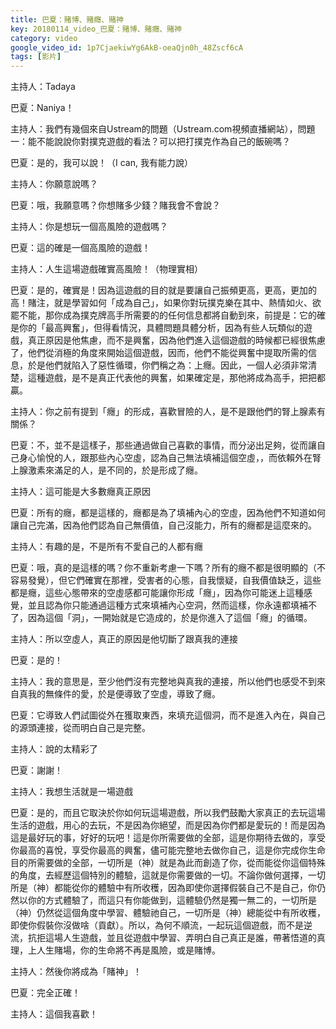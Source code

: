 ```yaml
---
title: 巴夏：賭博、賭癮、賭神
key: 20180114_video_巴夏：賭博、賭癮、賭神
category: video
google_video_id: 1p7CjaekiwYg6AkB-oeaQjn0h_48Zscf6cA
tags: [影片]
---
```


主持人：Tadaya

巴夏：Naniya！

主持人：我們有幾個來自Ustream的問題（Ustream.com視頻直播網站），問題一：能不能說說你對撲克遊戲的看法？可以把打撲克作為自己的飯碗嗎？

巴夏：是的，我可以說！（I can, 我有能力說）

主持人：你願意說嗎？

巴夏：哦，我願意嗎？你想賭多少錢？賭我會不會說？

主持人：你是想玩一個高風險的遊戲嗎？

巴夏：這的確是一個高風險的遊戲！

主持人：人生這場遊戲確實高風險！（物理實相）

巴夏：是的，確實是！因為這遊戲的目的就是要讓自己振頻更高，更高，更加的高！賭注，就是學習如何「成為自己」，如果你對玩撲克樂在其中、熱情如火、欲罷不能，那你成為撲克牌高手所需要的的任何信息都將自動到來，前提是：它的確是你的「最高興奮」，但得看情況，具體問題具體分析，因為有些人玩類似的遊戲，真正原因是他焦慮，而不是興奮，因為他們進入這個遊戲的時候都已經很焦慮了，他們從消極的角度來開始這個遊戲，因而，他們不能從興奮中提取所需的信息，於是他們就陷入了惡性循環，你們稱之為：上癮。因此，一個人必須非常清楚，這種遊戲，是不是真正代表他的興奮，如果確定是，那他將成為高手，把把都贏。

主持人：你之前有提到「癮」的形成，喜歡冒險的人，是不是跟他們的腎上腺素有關係？

巴夏：不，並不是這樣子，那些通過做自己喜歡的事情，而分泌出足夠，從而讓自己身心愉悅的人，跟那些內心空虛，認為自己無法填補這個空虛，，而依賴外在腎上腺激素來滿足的人，是不同的，於是形成了癮。

主持人：這可能是大多數癮真正原因

巴夏：所有的癮，都是這樣的，癮都是為了填補內心的空虛，因為他們不知道如何讓自己完滿，因為他們認為自己無價值，自己沒能力，所有的癮都是這麼來的。

主持人：有趣的是，不是所有不愛自己的人都有癮

巴夏：哦，真的是這樣的嗎？你不重新考慮一下嗎？所有的癮不都是很明顯的（不容易發覺），但它們確實在那裡，受害者的心態，自我懷疑，自我價值缺乏，這些都是癮，這些心態帶來的空虛感都可能讓你形成「癮」，因為你可能迷上這種感覺，並且認為你只能通過這種方式來填補內心空洞，然而這樣，你永遠都填補不了，因為這個「洞」，一開始就是它造成的，於是你進入了這個「癮」的循環。

主持人：所以空虛人，真正的原因是他切斷了跟真我的連接

巴夏：是的！

主持人：我的意思是，至少他們沒有完整地與真我的連接，所以他們也感受不到來自真我的無條件的愛，於是便導致了空虛，導致了癮。

巴夏：它導致人們試圖從外在獲取東西，來填充這個洞，而不是進入內在，與自己的源頭連接，從而明白自己是完整。

主持人：說的太精彩了

巴夏：謝謝！

主持人：我想生活就是一場遊戲

巴夏：是的，而且它取決於你如何玩這場遊戲，所以我們鼓勵大家真正的去玩這場生活的遊戲，用心的去玩，不是因為你絕望，而是因為你們都是愛玩的！而是因為這是最好玩的事，好好的玩吧！這是你所需要做的全部，這是你期待去做的，享受你最高的喜悅，享受你最高的興奮，儘可能完整地去做你自己，這是你完成你生命目的所需要做的全部，一切所是（神）就是為此而創造了你，從而能從你這個特殊的角度，去經歷這個特別的體驗，這就是你需要做的一切。不論你做何選擇，一切所是（神）都能從你的體驗中有所收穫，因為即使你選擇假裝自己不是自己，你仍然以你的方式體驗了，而這只有你能做到，這體驗仍然是獨一無二的，一切所是（神）仍然從這個角度中學習、體驗祂自己，一切所是（神）總能從中有所收穫，即使你假裝你沒做啥（貢獻）。所以，為何不順流，一起玩這個遊戲，而不是逆流，抗拒這場人生遊戲，並且從遊戲中學習、弄明白自己真正是誰，帶著悟道的真理，上人生賭場，你的生命將不再是風險，或是賭博。

主持人：然後你將成為「賭神」！

巴夏：完全正確！

主持人：這個我喜歡！
